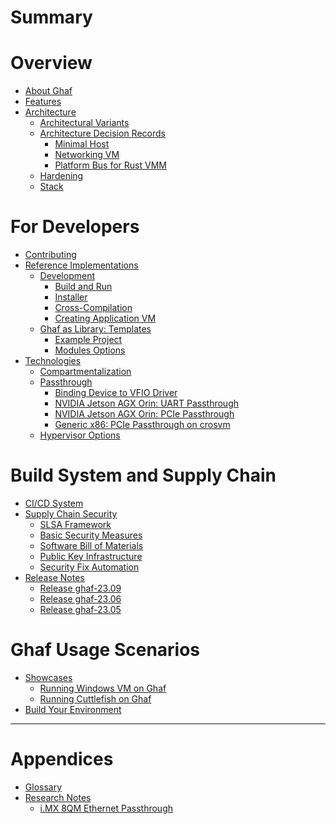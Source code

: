 <!--
    Copyright 2022-2023 TII (SSRC) and the Ghaf contributors
    SPDX-License-Identifier: CC-BY-SA-4.0
-->

# Summary

# Overview

- [About Ghaf](index.md)
- [Features](features/features.md)
- [Architecture](architecture/architecture.md)
  - [Architectural Variants](architecture/variants.md)
  - [Architecture Decision Records](architecture/adr.md)
    - [Minimal Host](architecture/adr/minimal-host.md)
    - [Networking VM](architecture/adr/netvm.md)
    - [Platform Bus for Rust VMM](architecture/adr/platform-bus-passthrough-support.md)
  - [Hardening](architecture/hardening.md)
  - [Stack](architecture/stack.md)

# For Developers

- [Contributing](appendices/contributing_general.md)
- [Reference Implementations](ref_impl/reference_implementations.md)
  - [Development](ref_impl/development.md)
    - [Build and Run](ref_impl/build_and_run.md)
    - [Installer](ref_impl/installer.md)
    - [Cross-Compilation](ref_impl/cross_compilation.md)
    - [Creating Application VM](ref_impl/creating_appvm.md)
  - [Ghaf as Library: Templates](ref_impl/ghaf-based-project.md)
    - [Example Project](ref_impl/example_project.md)
    - [Modules Options](ref_impl/modules_options.md)
- [Technologies](technologies/technologies.md)
    - [Compartmentalization](technologies/compartment.md)
    - [Passthrough](technologies/passthrough.md)
        - [Binding Device to VFIO Driver](technologies/vfio.md)
        - [NVIDIA Jetson AGX Orin: UART Passthrough](technologies/nvidia_agx_pt_uart.md)
        - [NVIDIA Jetson AGX Orin: PCIe Passthrough](technologies/nvidia_agx_pt_pcie.md)
        - [Generic x86: PCIe Passthrough on crosvm](technologies/x86_pcie_crosvm.md)
    - [Hypervisor Options](technologies/hypervisor_options.md)

# Build System and Supply Chain

- [CI/CD System]()
- [Supply Chain Security](scs/scs.md)
    - [SLSA Framework](scs/slsa-framework.md)
    - [Basic Security Measures](scs/basics.md)
    - [Software Bill of Materials](scs/sbom.md)
    - [Public Key Infrastructure](scs/pki.md)
    - [Security Fix Automation](scs/ghaf-security-fix-automation.md)
- [Release Notes](release_notes/release_notes.md)
    - [Release ghaf-23.09](release_notes/ghaf-23.09.md)
    - [Release ghaf-23.06](release_notes/ghaf-23.06.md)
    - [Release ghaf-23.05](release_notes/ghaf-23.05.md)

# Ghaf Usage Scenarios

- [Showcases](scenarios/showcases.md)
  - [Running Windows VM on Ghaf](scenarios/run_win_vm.md)
  - [Running Cuttlefish on Ghaf](scenarios/run_cuttlefish.md)
- [Build Your Environment]()

-----------

# Appendices

- [Glossary](appendices/glossary.md)
- [Research Notes](research/research.md)
    - [i.MX 8QM Ethernet Passthrough](research/passthrough/ethernet.md)
